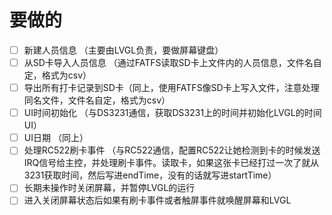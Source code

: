 # 要做的

- [ ] 新建人员信息  （主要由LVGL负责，要做屏幕键盘）
- [ ] 从SD卡导入人员信息  （通过FATFS读取SD卡上文件内的人员信息，文件名自定，格式为csv）
- [ ] 导出所有打卡记录到SD卡（同上，使用FATFS像SD卡上写入文件，注意处理同名文件，文件名自定，格式为csv）
- [ ] UI时间初始化 （与DS3231通信，获取DS3231上的时间并初始化LVGL的时间UI）
- [ ] UI日期 （同上）
- [ ] 处理RC522刷卡事件 （与RC522通信，配置RC522让她检测到卡的时候发送IRQ信号给主控，并处理刷卡事件。读取卡，如果这张卡已经打过一次了就从3231获取时间，然后写进endTime，没有的话就写进startTime）
- [ ] 长期未操作时关闭屏幕，并暂停LVGL的运行
- [ ] 进入关闭屏幕状态后如果有刷卡事件或者触屏事件就唤醒屏幕和LVGL
